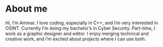 # About me 
Hi, I’m Ammar. I love coding, especially in C++, and I’m very interested in OSINT. Currently I’m doing my bachelor’s in Cyber Security. Part-time, I work as a graphic designer and editor. I enjoy merging technical and creative work, and I’m excited about projects where I can use both.
